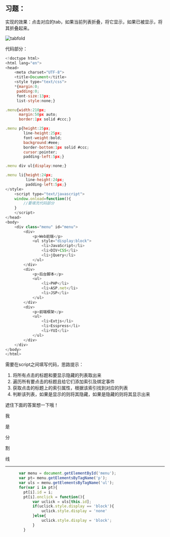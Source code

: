 









## 习题：

实现的效果：点击对应的tab，如果当前列表折叠，将它显示，如果已被显示，将其折叠起来。

![tabfold](http://otyq9b60e.bkt.clouddn.com/18-9-4/7446559.jpg)

代码部分：

```JavaScript
<!doctype html>
<html lang="en">
<head>
    <meta charset="UTF-8">
	<title>Document</title>
	<style type="text/css">
    *{margin:0;
     padding:0;
     font-size:13px;
     list-style:none;}

.menu{width:210px;
      margin:50px auto;
      border:1px solid #ccc;}

.menu p{height:25px;
        line-height:25px;
        font-weight:bold;
        background:#eee;
        border-bottom:1px solid #ccc;
        cursor:pointer;
        padding-left:5px;}

.menu div ul{display:none;}

.menu li{height:24px;
         line-height:24px;
         padding-left:5px;}
</style>
	<script type="text/javascript">
	window.onload=function(){
		//要填充代码部分
	}
	</script>
</head>
<body>
	<div class="menu" id="menu">
		<div>
			<p>Web前端</p>
			<ul style="display:block">
				<li>JavaScript</li>
				<li>DIV+CSS</li>
				<li>jQuery</li>
			</ul>
		</div>
		<div>
			<p>后台脚本</p>
			<ul>
				<li>PHP</li>
				<li>ASP.net</li>
				<li>JSP</li>
			</ul>
		</div>
		<div>
			<p>前端框架</p>
			<ul>
				<li>Extjs</li>
				<li>Esspress</li>
				<li>YUI</li>
			</ul>
		</div>
	</div>
</body>
</html>
```

需要在script之间填写代码，思路提示：

1. 将所有点击的标题和要显示隐藏的列表取出来
2. 遍历所有要点击的标题且给它们添加索引及绑定事件
3. 获取点击的标题上的索引属性，根据该索引找到对应的列表
4. 判断该列表，如果是显示的则将其隐藏，如果是隐藏的则将其显示出来

遮住下面的答案想一下哦！

我

是

分

割

线

---

```javascript
      var menu = document.getElementById('menu');
      var pt= menu.getElementsByTagName('p');
      var uls = menu.getElementsByTagName('ul');
      for(var i in pt){
    	pt[i].id = i;
    	pt[i].onclick = function(){
        	var uclick = uls[this.id];
        	if(uclick.style.display == 'block'){
            	uclick.style.display = 'none'
        	}else{
            	uclick.style.display = 'block';
       		}
    	}
```















